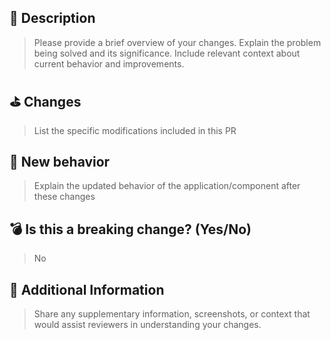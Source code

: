 <!---
Thank you for your contribution to Next Friday NextJS Template! 🌟

To help us review your pull request effectively, please complete this template.

Before submitting your PR, please verify:
- Your PR title adheres to the [Conventional Commits](https://www.conventionalcommits.org/en/v1.0.0/) format (example: `feat(button): add new size option`)
- You've referenced the related issue(s) below
- Your changes are focused and the PR remains concise
- You've evaluated any new external dependencies
-->

<!-- Closes # Add relevant issue number(s) here -->

## 📝 Description

> Please provide a brief overview of your changes. Explain the problem being solved and its significance. Include relevant context about current behavior and improvements.

## ⛳️ Changes

> List the specific modifications included in this PR

## 🚀 New behavior

> Explain the updated behavior of the application/component after these changes

## 💣 Is this a breaking change? (Yes/No)

<!--
If Yes, please outline:
- How this change affects existing users/integrations
- Required migration steps for users to adapt to this change
-->

> No

## 📝 Additional Information

<!-- Include any relevant details, context, or visual aids -->

> Share any supplementary information, screenshots, or context that would assist reviewers in understanding your changes.
